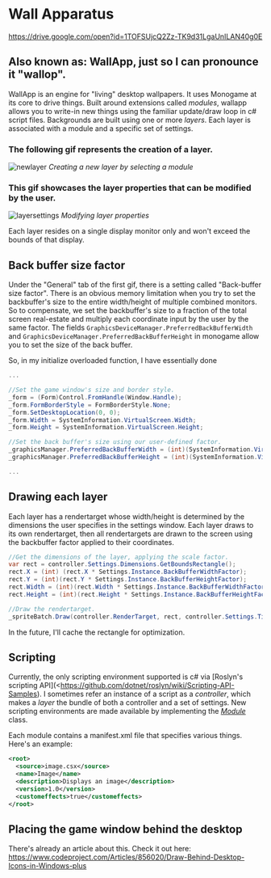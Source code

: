 # Wall Apparatus
<https://drive.google.com/open?id=1TOFSUjcQ2Zz-TK9d31LgaUnILAN40g0E>
## Also known as: WallApp, just so I can pronounce it "wallop".
WallApp is an engine for "living" desktop wallpapers. It uses Monogame at its core to drive things. Built around extensions called *modules*, wallapp allows you to write-in new things using the familiar update/draw loop in c# script files. Backgrounds are built using one or more *layers*. Each layer is associated with a module and a specific set of settings.

### The following gif represents the creation of a layer.
![newlayer](https://github.com/IcecreamBurglar/icecreamburglar.github.io/tree/master/images/introducing-wallapparatus/newlayer.gif)
*Creating a new layer by selecting a module*

### This gif showcases the layer properties that can be modified by the user.
![layersettings](https://github.com/IcecreamBurglar/icecreamburglar.github.io/tree/master/images/introducing-wallapparatus/layersettings.gif)
*Modifying layer properties*

Each layer resides on a single display monitor only and won't exceed the bounds of that display.

## Back buffer size factor
Under the "General" tab of the first gif, there is a setting called "Back-buffer size factor". There is an obvious memory limitation when you try to set the backbuffer's size to the entire width/height of multiple combined monitors. So to compensate, we set the backbuffer's size to a fraction of the total screen real-estate and multiply each coordinate input by the user by the same factor.  The fields `GraphicsDeviceManager.PreferredBackBufferWidth` and `GraphicsDeviceManager.PreferredBackBufferHeight` in monogame allow you to set the size of the back buffer.

So, in my initialize overloaded function, I have essentially done
```cs
...

//Set the game window's size and border style.
_form = (Form)Control.FromHandle(Window.Handle);
_form.FormBorderStyle = FormBorderStyle.None;
_form.SetDesktopLocation(0, 0);
_form.Width = SystemInformation.VirtualScreen.Width;
_form.Height = SystemInformation.VirtualScreen.Height;

//Set the back buffer's size using our user-defined factor.
_graphicsManager.PreferredBackBufferWidth = (int)(SystemInformation.VirtualScreen.Width * Settings.Instance.BackBufferWidthFactor);
_graphicsManager.PreferredBackBufferHeight = (int)(SystemInformation.VirtualScreen.Height * Settings.Instance.BackBufferHeightFactor);

...
```

## Drawing each layer
Each layer has a rendertarget whose width/height is determined by the dimensions the user specifies in the settings window. Each layer draws to its own rendertarget, then all rendertargets are drawn to the screen using the backbuffer factor applied to their coordinates.

```cs
//Get the dimensions of the layer, applying the scale factor.
var rect = controller.Settings.Dimensions.GetBoundsRectangle();
rect.X = (int) (rect.X * Settings.Instance.BackBufferWidthFactor);
rect.Y = (int)(rect.Y * Settings.Instance.BackBufferHeightFactor);
rect.Width = (int)(rect.Width * Settings.Instance.BackBufferWidthFactor);
rect.Height = (int)(rect.Height * Settings.Instance.BackBufferHeightFactor);

//Draw the rendertarget. 
_spriteBatch.Draw(controller.RenderTarget, rect, controller.Settings.TintColor);
```

In the future, I'll cache the rectangle for optimization.

## Scripting
Currently, the only scripting environment supported is c# via [Roslyn's scripting API](<<https://github.com/dotnet/roslyn/wiki/Scripting-API-Samples>). I sometimes refer an instance of a script as a *controller*, which makes a *layer* the bundle of both a controller and a set of settings. New scripting environments are made available by implementing the *[Module](<https://github.com/IcecreamBurglar/WallApp/blob/master/WallApp/Scripting/Module.cs>)* class.

Each module contains a manifest.xml file that specifies various things.
Here's an example:
```xml
<root>
  <source>image.csx</source>
  <name>Image</name>
  <description>Displays an image</description>
  <version>1.0</version>
  <customeffects>true</customeffects>
</root>
```

## Placing the game window behind the desktop
There's already an article about this. Check it out here: <https://www.codeproject.com/Articles/856020/Draw-Behind-Desktop-Icons-in-Windows-plus>
